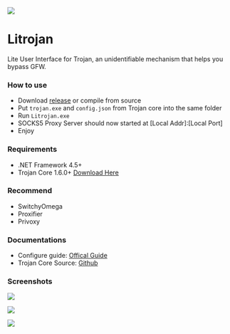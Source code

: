 ![](https://i.imgur.com/am6arbP.png)

# Litrojan
Lite User Interface for Trojan, an unidentifiable mechanism that helps you bypass GFW.

### How to use
- Download [release](https://github.com/LimiQS/Litrojan/releases/latest) or compile from source
- Put ``trojan.exe`` and ``config.json`` from Trojan core into the same folder
- Run ``Litrojan.exe``
- SOCKS5 Proxy Server should now started at \[Local Addr\]:\[Local Port\]
- Enjoy

### Requirements  
- .NET Framework 4.5+
- Trojan Core 1.6.0+ [Download Here](https://github.com/trojan-gfw/trojan/releases/latest)

### Recommend
- SwitchyOmega
- Proxifier
- Privoxy

### Documentations
- Configure guide: [Offical Guide](https://trojan-gfw.github.io/trojan/config)
- Trojan Core Source: [Github](https://github.com/trojan-gfw/trojan)

### Screenshots
![](https://i.imgur.com/veoOkoJ.png)

![](https://i.imgur.com/wwU2Wzd.png)

![](https://i.imgur.com/bfzFouz.png)
